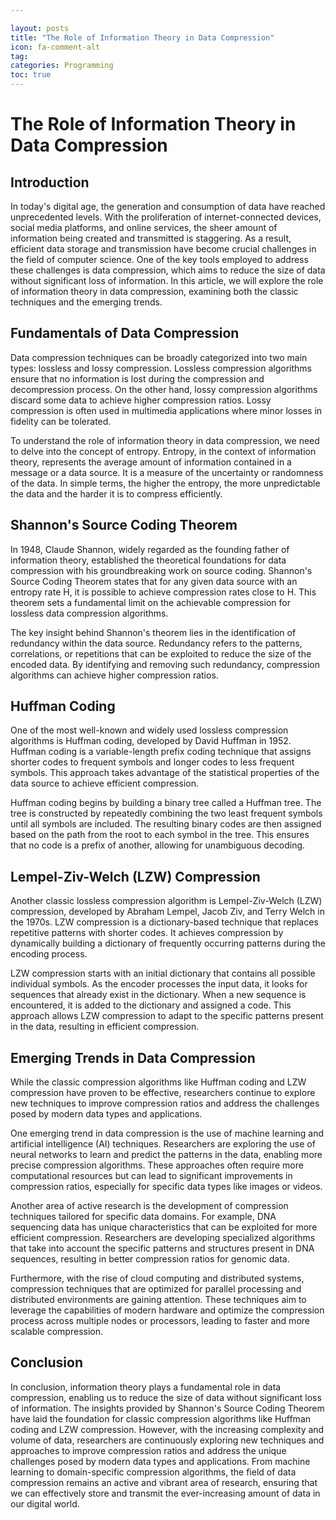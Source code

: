 ```yaml
---

layout: posts
title: "The Role of Information Theory in Data Compression"
icon: fa-comment-alt
tag:      
categories: Programming
toc: true
---
```




# The Role of Information Theory in Data Compression

## Introduction

In today's digital age, the generation and consumption of data have reached unprecedented levels. With the proliferation of internet-connected devices, social media platforms, and online services, the sheer amount of information being created and transmitted is staggering. As a result, efficient data storage and transmission have become crucial challenges in the field of computer science. One of the key tools employed to address these challenges is data compression, which aims to reduce the size of data without significant loss of information. In this article, we will explore the role of information theory in data compression, examining both the classic techniques and the emerging trends.

## Fundamentals of Data Compression

Data compression techniques can be broadly categorized into two main types: lossless and lossy compression. Lossless compression algorithms ensure that no information is lost during the compression and decompression process. On the other hand, lossy compression algorithms discard some data to achieve higher compression ratios. Lossy compression is often used in multimedia applications where minor losses in fidelity can be tolerated.

To understand the role of information theory in data compression, we need to delve into the concept of entropy. Entropy, in the context of information theory, represents the average amount of information contained in a message or a data source. It is a measure of the uncertainty or randomness of the data. In simple terms, the higher the entropy, the more unpredictable the data and the harder it is to compress efficiently.

## Shannon's Source Coding Theorem

In 1948, Claude Shannon, widely regarded as the founding father of information theory, established the theoretical foundations for data compression with his groundbreaking work on source coding. Shannon's Source Coding Theorem states that for any given data source with an entropy rate H, it is possible to achieve compression rates close to H. This theorem sets a fundamental limit on the achievable compression for lossless data compression algorithms.

The key insight behind Shannon's theorem lies in the identification of redundancy within the data source. Redundancy refers to the patterns, correlations, or repetitions that can be exploited to reduce the size of the encoded data. By identifying and removing such redundancy, compression algorithms can achieve higher compression ratios.

## Huffman Coding

One of the most well-known and widely used lossless compression algorithms is Huffman coding, developed by David Huffman in 1952. Huffman coding is a variable-length prefix coding technique that assigns shorter codes to frequent symbols and longer codes to less frequent symbols. This approach takes advantage of the statistical properties of the data source to achieve efficient compression.

Huffman coding begins by building a binary tree called a Huffman tree. The tree is constructed by repeatedly combining the two least frequent symbols until all symbols are included. The resulting binary codes are then assigned based on the path from the root to each symbol in the tree. This ensures that no code is a prefix of another, allowing for unambiguous decoding.

## Lempel-Ziv-Welch (LZW) Compression

Another classic lossless compression algorithm is Lempel-Ziv-Welch (LZW) compression, developed by Abraham Lempel, Jacob Ziv, and Terry Welch in the 1970s. LZW compression is a dictionary-based technique that replaces repetitive patterns with shorter codes. It achieves compression by dynamically building a dictionary of frequently occurring patterns during the encoding process.

LZW compression starts with an initial dictionary that contains all possible individual symbols. As the encoder processes the input data, it looks for sequences that already exist in the dictionary. When a new sequence is encountered, it is added to the dictionary and assigned a code. This approach allows LZW compression to adapt to the specific patterns present in the data, resulting in efficient compression.

## Emerging Trends in Data Compression

While the classic compression algorithms like Huffman coding and LZW compression have proven to be effective, researchers continue to explore new techniques to improve compression ratios and address the challenges posed by modern data types and applications.

One emerging trend in data compression is the use of machine learning and artificial intelligence (AI) techniques. Researchers are exploring the use of neural networks to learn and predict the patterns in the data, enabling more precise compression algorithms. These approaches often require more computational resources but can lead to significant improvements in compression ratios, especially for specific data types like images or videos.

Another area of active research is the development of compression techniques tailored for specific data domains. For example, DNA sequencing data has unique characteristics that can be exploited for more efficient compression. Researchers are developing specialized algorithms that take into account the specific patterns and structures present in DNA sequences, resulting in better compression ratios for genomic data.

Furthermore, with the rise of cloud computing and distributed systems, compression techniques that are optimized for parallel processing and distributed environments are gaining attention. These techniques aim to leverage the capabilities of modern hardware and optimize the compression process across multiple nodes or processors, leading to faster and more scalable compression.

## Conclusion

In conclusion, information theory plays a fundamental role in data compression, enabling us to reduce the size of data without significant loss of information. The insights provided by Shannon's Source Coding Theorem have laid the foundation for classic compression algorithms like Huffman coding and LZW compression. However, with the increasing complexity and volume of data, researchers are continuously exploring new techniques and approaches to improve compression ratios and address the unique challenges posed by modern data types and applications. From machine learning to domain-specific compression algorithms, the field of data compression remains an active and vibrant area of research, ensuring that we can effectively store and transmit the ever-increasing amount of data in our digital world.